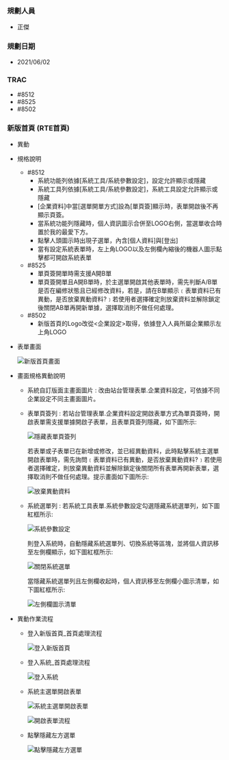 ### <div id="user">規劃人員</div>
* 正傑

### <div id="updatedate">規劃日期</div>
* 2021/06/02

### <div id="trac">TRAC</div>
* #8512
* #8525
* #8502

### <div id="brainworknew">新版首頁 <path>(RTE首頁)</path></div>
* 異動
* 規格說明
    * #8512
        * 系統功能列依據[系統工具/系統參數設定]，設定允許顯示或隱藏
        * 系統工具列依據[系統工具/系統參數設定]，系統工具設定允許顯示或隱藏
        * [企業資料]中當[選單開單方式]設為[單頁簽]顯示時，表單開啟後不再顯示頁簽。
        * 當系統功能列隱藏時，個人資訊圖示合併至LOGO右側，當選單收合時置於我的最愛下方。
        * 點擊人頭圖示時出現子選單，內含[個人資料]與[登出]
        * 當有設定系統表單時，左上角LOGO以及左側欄內縮後的機器人圖示點擊都可開啟系統表單
    * #8525
        * 單頁簽開單時需支援A開B單
        * 單頁簽開單且A開B單時，於主選單開啟其他表單時，需先判斷A/B單是否在編修狀態且已經修改資料，若是，請在B單顯示﹝表單資料已有異動，是否放棄異動資料?﹞若使用者選擇確定則放棄資料並解除鎖定後關閉AB單再開新單據，選擇取消則不做任何處理。
    * #8502
        * 新版首頁的Logo改從<企業設定>取得，依據登入人員所屬企業顯示左上角LOGO

* 表單畫面

    ![新版首頁畫面]
   
* 畫面規格異動說明
    * 系統自訂版面主畫面圖片 : 改由站台管理表單.企業資料設定，可依據不同企業設定不同主畫面圖片。
    * 表單頁簽列 : 若站台管理表單.企業資料設定開啟表單方式為單頁簽時，開啟表單需支援單據開啟子表單，且表單頁簽列隱藏，如下圖所示:

        ![隱藏表單頁簽列]

      若表單或子表單已在新增或修改，並已經異動資料，此時點擊系統主選單開啟表單時，需先詢問﹝表單資料已有異動，是否放棄異動資料?﹞若使用者選擇確定，則放棄異動資料並解除鎖定後關閉所有表單再開新表單，選擇取消則不做任何處理。提示畫面如下圖所示:

        ![放棄異動資料]

    * 系統選單列 : 若系統工具表單.系統參數設定勾選隱藏系統選單列，如下圖紅框所示:

        ![系統參數設定]

      則登入系統時，自動隱藏系統選單列、切換系統等區塊，並將個人資訊移至左側欄顯示，如下圖紅框所示:

        ![關閉系統選單]

      當隱藏系統選單列且左側欄收起時，個人資訊移至左側欄小圖示清單，如下圖紅框所示:

        ![左側欄圖示清單]

* 異動作業流程
    * 登入新版首頁_首頁處理流程

        ![登入新版首頁]
    
    * 登入系統_首頁處理流程

        ![登入系統]

    * 系統主選單開啟表單

        ![系統主選單開啟表單]

        ![開啟表單流程]

    * 點擊隱藏左方選單

        ![點擊隱藏左方選單]

[新版首頁畫面]:attachment/brainworknew.png "新版首頁畫面"
[系統參數設定]:attachment/sysparam.png "系統參數設定"
[關閉系統選單]:attachment/hidesystemmenu.png "關閉系統選單"
[左側欄圖示清單]:attachment/leftbarmenu.png "左側欄圖示清單"
[隱藏表單頁簽列]:attachment/hideformtab.png "隱藏表單頁簽列"
[放棄異動資料]:attachment/discarddata.png "放棄異動資料"
[登入新版首頁]:attachment/loginhomepage.png "登入新版首頁"
[登入系統]:attachment/loginsystem.png "登入系統"
[系統主選單開啟表單]:attachment/homepageopenform.png "系統主選單開啟表單"
[開啟表單流程]:attachment/openformflow.png "開啟表單流程"
[點擊隱藏左方選單]:attachment/hideleftframe.png "點擊隱藏左方選單"